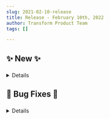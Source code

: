 ```yaml
---
slug: 2021-02-10-release
title: Release - February 10th, 2022
author: Transform Product Team
tags: []

---
```



## :sparkles: New :sparkles:

### 

<details><summary>Details</summary>
<p>

**Product Component**



**More Detail**



**Verification Steps**



</p>
</details>


## :bug: Bug Fixes :bug:

### 
<details><summary>Details</summary>
<p>

**Product Component**



**More Detail**



**Verification Steps**



  </p>
</details>
